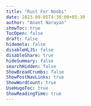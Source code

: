 ```yaml
---
title: "Rust For Noobs"
date: 2023-09-05T4:30:00+05:30
author: "Anant Narayan"
showToc: true
TocOpen: false
draft: false
hidemeta: false
disableHLJS: false
disableShare: true
hideSummary: false
searchHidden: false
ShowBreadCrumbs: false
ShowPostNavLinks: true
ShowWordCount: true
UseHugoToc: true
ShowReadingTime: true
---
```


